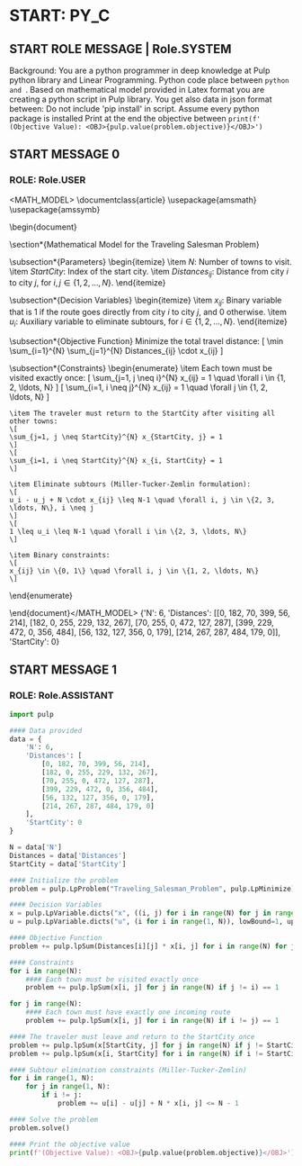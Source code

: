 # START: PY_C 
## START ROLE MESSAGE | Role.SYSTEM 
Background: You are a python programmer in deep knowledge at Pulp python library and Linear Programming. Python code place between ```python and ```. Based on mathematical model provided in Latex format you are creating a python script in Pulp library. You get also data in json format between: <DATA></DATA> Do not include 'pip install' in script. Assume every python package is installed Print at the end the objective between <OBJ></OBJ> `print(f' (Objective Value): <OBJ>{pulp.value(problem.objective)}</OBJ>')` 
## START MESSAGE 0 
### ROLE: Role.USER
<MATH_MODEL>
\documentclass{article}
\usepackage{amsmath}
\usepackage{amssymb}

\begin{document}

\section*{Mathematical Model for the Traveling Salesman Problem}

\subsection*{Parameters}
\begin{itemize}
    \item $N$: Number of towns to visit.
    \item $StartCity$: Index of the start city.
    \item $Distances_{ij}$: Distance from city $i$ to city $j$, for $i, j \in \{1, 2, \ldots, N\}$.
\end{itemize}

\subsection*{Decision Variables}
\begin{itemize}
    \item $x_{ij}$: Binary variable that is 1 if the route goes directly from city $i$ to city $j$, and 0 otherwise.
    \item $u_i$: Auxiliary variable to eliminate subtours, for $i \in \{1, 2, \ldots, N\}$.
\end{itemize}

\subsection*{Objective Function}
Minimize the total travel distance:
\[
\min \sum_{i=1}^{N} \sum_{j=1}^{N} Distances_{ij} \cdot x_{ij}
\]

\subsection*{Constraints}
\begin{enumerate}
    \item Each town must be visited exactly once:
    \[
    \sum_{j=1, j \neq i}^{N} x_{ij} = 1 \quad \forall i \in \{1, 2, \ldots, N\}
    \]
    \[
    \sum_{i=1, i \neq j}^{N} x_{ij} = 1 \quad \forall j \in \{1, 2, \ldots, N\}
    \]

    \item The traveler must return to the StartCity after visiting all other towns:
    \[
    \sum_{j=1, j \neq StartCity}^{N} x_{StartCity, j} = 1
    \]
    \[
    \sum_{i=1, i \neq StartCity}^{N} x_{i, StartCity} = 1
    \]

    \item Eliminate subtours (Miller-Tucker-Zemlin formulation):
    \[
    u_i - u_j + N \cdot x_{ij} \leq N-1 \quad \forall i, j \in \{2, 3, \ldots, N\}, i \neq j
    \]
    \[
    1 \leq u_i \leq N-1 \quad \forall i \in \{2, 3, \ldots, N\}
    \]

    \item Binary constraints:
    \[
    x_{ij} \in \{0, 1\} \quad \forall i, j \in \{1, 2, \ldots, N\}
    \]
\end{enumerate}

\end{document}</MATH_MODEL>
<DATA>
{'N': 6, 'Distances': [[0, 182, 70, 399, 56, 214], [182, 0, 255, 229, 132, 267], [70, 255, 0, 472, 127, 287], [399, 229, 472, 0, 356, 484], [56, 132, 127, 356, 0, 179], [214, 267, 287, 484, 179, 0]], 'StartCity': 0}</DATA>


## START MESSAGE 1 
### ROLE: Role.ASSISTANT
```python
import pulp

#### Data provided
data = {
    'N': 6, 
    'Distances': [
        [0, 182, 70, 399, 56, 214],
        [182, 0, 255, 229, 132, 267],
        [70, 255, 0, 472, 127, 287],
        [399, 229, 472, 0, 356, 484],
        [56, 132, 127, 356, 0, 179],
        [214, 267, 287, 484, 179, 0]
    ], 
    'StartCity': 0
}

N = data['N']
Distances = data['Distances']
StartCity = data['StartCity']

#### Initialize the problem
problem = pulp.LpProblem("Traveling_Salesman_Problem", pulp.LpMinimize)

#### Decision Variables
x = pulp.LpVariable.dicts("x", ((i, j) for i in range(N) for j in range(N)), cat='Binary')
u = pulp.LpVariable.dicts("u", (i for i in range(1, N)), lowBound=1, upBound=N-1, cat='Integer')

#### Objective Function
problem += pulp.lpSum(Distances[i][j] * x[i, j] for i in range(N) for j in range(N))

#### Constraints
for i in range(N):
    #### Each town must be visited exactly once
    problem += pulp.lpSum(x[i, j] for j in range(N) if j != i) == 1

for j in range(N):
    #### Each town must have exactly one incoming route
    problem += pulp.lpSum(x[i, j] for i in range(N) if i != j) == 1

#### The traveler must leave and return to the StartCity once
problem += pulp.lpSum(x[StartCity, j] for j in range(N) if j != StartCity) == 1
problem += pulp.lpSum(x[i, StartCity] for i in range(N) if i != StartCity) == 1

#### Subtour elimination constraints (Miller-Tucker-Zemlin)
for i in range(1, N):
    for j in range(1, N):
        if i != j:
            problem += u[i] - u[j] + N * x[i, j] <= N - 1

#### Solve the problem
problem.solve()

#### Print the objective value
print(f'(Objective Value): <OBJ>{pulp.value(problem.objective)}</OBJ>')
```

